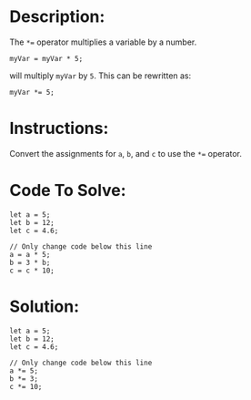 # Description:

The `*=` operator multiplies a variable by a number.

```Js
myVar = myVar * 5;
```

will multiply `myVar` by `5`. This can be rewritten as:

```Js
myVar *= 5;
```

# Instructions:

Convert the assignments for `a`, `b`, and `c` to use the `*=` operator.

# Code To Solve:

```Js
let a = 5;
let b = 12;
let c = 4.6;

// Only change code below this line
a = a * 5;
b = 3 * b;
c = c * 10;
```

# Solution:

```Js
let a = 5;
let b = 12;
let c = 4.6;

// Only change code below this line
a *= 5;
b *= 3;
c *= 10;
```
